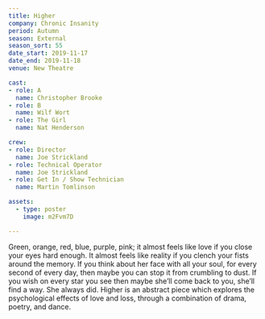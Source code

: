 ```yaml
---
title: Higher
company: Chronic Insanity
period: Autumn
season: External
season_sort: 55
date_start: 2019-11-17
date_end: 2019-11-18
venue: New Theatre

cast:
- role: A
  name: Christopher Brooke 
- role: B
  name: Wilf Wort
- role: The Girl
  name: Nat Henderson

crew:
- role: Director
  name: Joe Strickland
- role: Technical Operator
  name: Joe Strickland
- role: Get In / Show Technician
  name: Martin Tomlinson

assets:
  - type: poster
    image: m2Fvm7D

---
```


Green, orange, red, blue, purple, pink; it almost feels like love if you close your eyes hard enough. It almost feels like reality if you clench your fists around the memory. If you think about her face with all your soul, for every second of every day, then maybe you can stop it from crumbling to dust. If you wish on every star you see then maybe she’ll come back to you, she’ll find a way. She always did.
Higher is an abstract piece which explores the psychological effects of love and loss, through a combination of drama, poetry, and dance.